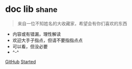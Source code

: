 #  <span> **doc lib** <small>shane</small></span>

> 来自一位不知姓名的大收藏家，希望会有你们喜欢的东西

* 内容或有错漏，理性解读
* 欢迎大手子指点，但请不要指指点点
* 可以看，但没必要
* ^-^

[GitHub](https://github.com/ShaneZfx/note)
[Started](./docs/language/java.md)
